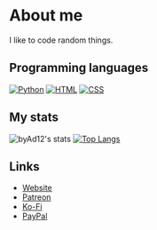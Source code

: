 # About me

I like to code random things.

## Programming languages
[![Python](https://www.quintagroup.com/++theme++quintagroup-theme/images/logo_python_section.png)](https://python.org)
[![HTML](https://img.icons8.com/material-outlined/2x/html-5.png)](https://html5.org)
[![CSS](https://www.proteusthemes.com/wp-content/uploads/2017/11/features-css-min.png)]()

## My stats
![byAd12's stats](https://github-readme-stats.vercel.app/api?username=byad12&show_icons=true&theme=transparent)
[![Top Langs](https://github-readme-stats.vercel.app/api/top-langs/?username=byAd12&layout=compact)](https://github.com/byad12)

## Links

* [Website](https://byad12.pages.dev)
* [Patreon](https://www.patreon.com/byAd12)
* [Ko-Fi](https://ko-fi.com/byad12)
* [PayPal](https://www.paypal.com/donate/?hosted_button_id=9D8YV9UW5LYKQ)
